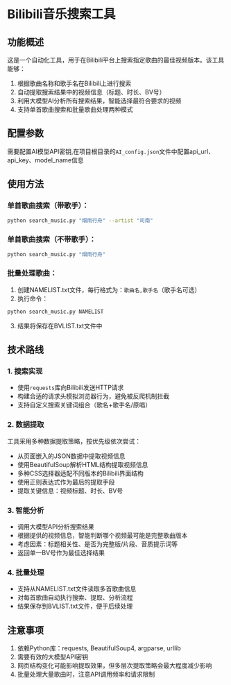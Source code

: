 # Bilibili音乐搜索工具

## 功能概述

这是一个自动化工具，用于在Bilibili平台上搜索指定歌曲的最佳视频版本。该工具能够：

1. 根据歌曲名称和歌手名在Bilibili上进行搜索
2. 自动提取搜索结果中的视频信息（标题、时长、BV号）
3. 利用大模型AI分析所有搜索结果，智能选择最符合要求的视频
4. 支持单首歌曲搜索和批量歌曲处理两种模式

## 配置参数

需要配置AI模型API密钥,在项目根目录的`AI_config.json`文件中配置api_url、api_key、model_name信息

## 使用方法

### 单首歌曲搜索（带歌手）：

```bash
python search_music.py "烟雨行舟" --artist "司南"
```

### 单首歌曲搜索（不带歌手）：

```bash
python search_music.py "烟雨行舟"
```

### 批量处理歌曲：

1. 创建NAMELIST.txt文件，每行格式为：`歌曲名,歌手名`（歌手名可选）
2. 执行命令：

```bash
python search_music.py NAMELIST
```

3. 结果将保存在BVLIST.txt文件中

## 技术路线

### 1. 搜索实现
- 使用`requests`库向Bilibili发送HTTP请求
- 构建合适的请求头模拟浏览器行为，避免被反爬机制拦截
- 支持自定义搜索关键词组合（歌名+歌手名/原唱）

### 2. 数据提取
工具采用多种数据提取策略，按优先级依次尝试：
- 从页面嵌入的JSON数据中提取视频信息
- 使用BeautifulSoup解析HTML结构提取视频信息
- 多种CSS选择器适配不同版本的Bilibili界面结构
- 使用正则表达式作为最后的提取手段
- 提取关键信息：视频标题、时长、BV号

### 3. 智能分析
- 调用大模型API分析搜索结果
- 根据提供的视频信息，智能判断哪个视频最可能是完整歌曲版本
- 考虑因素：标题相关性、是否为完整版/片段、音质提示词等
- 返回单一BV号作为最佳选择结果

### 4. 批量处理
- 支持从NAMELIST.txt文件读取多首歌曲信息
- 对每首歌曲自动执行搜索、提取、分析流程
- 结果保存到BVLIST.txt文件，便于后续处理

## 注意事项

1. 依赖Python库：requests, BeautifulSoup4, argparse, urllib
2. 需要有效的大模型API密钥
3. 网页结构变化可能影响提取效果，但多层次提取策略会最大程度减少影响
4. 批量处理大量歌曲时，注意API调用频率和请求限制 
